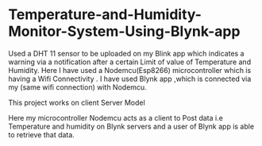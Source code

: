 # Temperature-and-Humidity-Monitor-System-Using-Blynk-app


Used a DHT 11 sensor to be uploaded on my Blink app which indicates a warning via a notification after a certain Limit of value of Temperature and Humidity.
Here I have used a Nodemcu(Esp8266) microcontroller which is having a Wifi Connectivity .
I have used Blynk app ,which is connected via my (same wifi connection) with Nodemcu.

This project works on client Server Model

Here my microcontroller Nodemcu acts as a client to Post data i.e Temperature and humidity on Blynk servers and a user of Blynk app is able to retrieve that data. 
